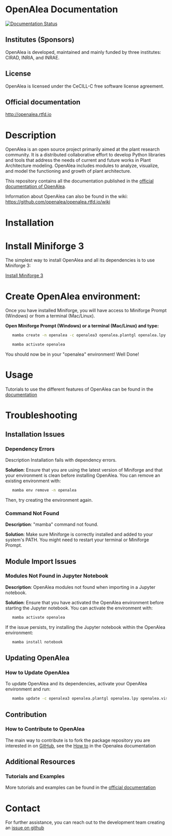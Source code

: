 
# OpenAlea Documentation

[![Documentation Status](https://readthedocs.org/projects/sconsx/badge/?version=latest)](https://sconsx.readthedocs.io/en/latest/?badge=latest)

## Institutes (Sponsors)

OpenAlea is developed, maintained and mainly funded by three institutes: CIRAD, INRIA, and INRAE.

## License

OpenAlea is licensed under the CeCILL-C free software license agreement.

## Official documentation

http://openalea.rtfd.io

# Description

OpenAlea is an open source project primarily aimed at the plant research community. It is a distributed collaborative effort to develop Python libraries and tools that address the needs of current and future works in Plant Architecture modeling. OpenAlea includes modules to analyze, visualize, and model the functioning and growth of plant architecture.

This repository contains all the documentation published in the [official documentation of OpenAlea](http://openalea.rtfd.io).

Information about OpenAlea can also be found in the wiki: https://github.com/openalea/openalea.rtfd.io/wiki

# Installation

# Install Miniforge 3

The simplest way to install OpenAlea and all its dependencies is to use Miniforge 3:

[Install Miniforge 3](https://github.com/conda-forge/miniforge)

# Create OpenAlea environment:

Once you have installed Miniforge, you will have access to Miniforge Prompt (Windows) or from a terminal (Mac/Linux).

**Open Miniforge Prompt (Windows) or a terminal (Mac/Linux) and type:**

```bash
   mamba create -n openalea -c openalea3 openalea.plantgl openalea.lpy openalea.visualea openalea.mtg notebook -y
```

```bash
   mamba activate openalea
```

You should now be in your "openalea" environment! Well Done!

# Usage

Tutorials to use the different features of OpenAlea can be found in the [documentation](https://openalea.readthedocs.io/en/latest/tutorials/index.html)

# Troubleshooting

## Installation Issues

### Dependency Errors

Description Installation fails with dependency errors.

**Solution**: Ensure that you are using the latest version of Miniforge and that your environment is clean before installing OpenAlea. You can remove an existing environment with:

```bash
   mamba env remove -n openalea
```
Then, try creating the environment again.

### Command Not Found

**Description**: "mamba" command not found.

**Solution**: Make sure Miniforge is correctly installed and added to your system's PATH. You might need to restart your terminal or Miniforge Prompt.

## Module Import Issues

### Modules Not Found in Jupyter Notebook

**Description**: OpenAlea modules not found when importing in a Jupyter notebook.

**Solution**: Ensure that you have activated the OpenAlea environment before starting the Jupyter notebook. You can activate the environment with:

```bash
   mamba activate openalea
```

If the issue persists, try installing the Jupyter notebook within the OpenAlea environment:

```bash
   mamba install notebook
```

## Updating OpenAlea

### How to Update OpenAlea

To update OpenAlea and its dependencies, activate your OpenAlea environment and run:

```bash
   mamba update -c openalea3 openalea.plantgl openalea.lpy openalea.visualea openalea.mtg
```

## Contribution

### How to Contribute to OpenAlea
The main way to contribute is to fork the package repository you are interested in on [GitHub](https://github.com/), 
see the [How to](https://openalea.readthedocs.io/en/latest/development/contributing.html#how-to-contribute) in the Openalea documentation


## Additional Resources

### Tutorials and Examples

More tutorials and examples can be found in the [official documentation](https://openalea.readthedocs.io/en/latest/tutorials/index.html)


# Contact

For further assistance, you can reach out to the development team creating an [issue on github](https://github.com/openalea/openalea/issues)
